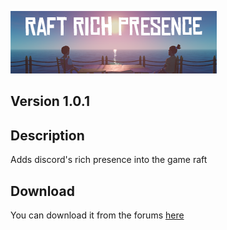 ![Wallpaper URL](https://github.com/MarshMello0/RaftRichPresence/blob/master/Banner.png?raw=true)
## Version 1.0.1
## Description
Adds discord's rich presence into the game raft
## Download
You can download it from the forums [here](https://www.raftmodding.com/forum/viewtopic.php?f=6&t=2084)

